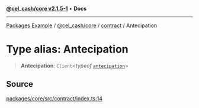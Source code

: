 [**@cel_cash/core v2.1.5-1**](../../README.md) • **Docs**

***

[Packages Example](../../../../README.md) / [@cel\_cash/core](../../README.md) / [contract](../README.md) / Antecipation

# Type alias: Antecipation

> **Antecipation**: `Client`\<*typeof* [`antecipation`](../variables/antecipation.md)\>

## Source

[packages/core/src/contract/index.ts:14](https://github.com/Pyxlab/celcash/blob/a34e89ae69c9dcb41ba66226cb05c8c8b83b7cf4/packages/core/src/contract/index.ts#L14)
